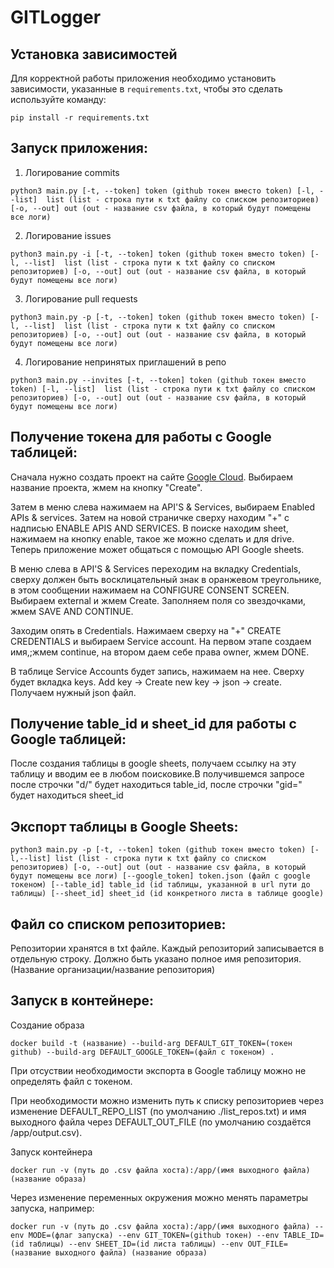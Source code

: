   # GITLogger

## Установка зависимостей

Для корректной работы приложения необходимо установить зависимости, указанные в `requirements.txt`, чтобы это сделать 
используйте команду:

```commandline
pip install -r requirements.txt
```

## Запуск приложения:
1. Логирование commits
```commandline
python3 main.py [-t, --token] token (github токен вместо token) [-l, --list]  list (list - строка пути к txt файлу со списком репозиториев) [-o, --out] out (out - название csv файла, в который будут помещены все логи)
```
2. Логирование issues
```commandline
python3 main.py -i [-t, --token] token (github токен вместо token) [-l, --list]  list (list - строка пути к txt файлу со списком репозиториев) [-o, --out] out (out - название csv файла, в который будут помещены все логи)
```
3. Логирование pull requests
```commandline
python3 main.py -p [-t, --token] token (github токен вместо token) [-l, --list]  list (list - строка пути к txt файлу со списком репозиториев) [-o, --out] out (out - название csv файла, в который будут помещены все логи)
```
4. Логирование непринятых приглашений в репо
```commandline
python3 main.py --invites [-t, --token] token (github токен вместо token) [-l, --list]  list (list - строка пути к txt файлу со списком репозиториев) [-o, --out] out (out - название csv файла, в который будут помещены все логи)
```



##  Получение токена для работы с Google таблицей:
Сначала нужно создать проект на сайте  [Google Cloud](https://console.cloud.google.com/). Выбираем название проекта, жмем на кнопку "Create".

Затем в меню слева нажимаем на API'S & Services, выбираем Enabled APIs & services. Затем на новой страничке сверху находим "+" с надписью ENABLE APIS AND SERVICES. В поиске находим sheet, нажимаем на кнопку enable, такое же можно сделать и для drive. Теперь приложение может общаться с помощью API Google sheets.

В меню слева в API'S & Services переходим на вкладку Credentials, сверху должен быть восклицательный знак в оранжевом треугольнике, в этом сообщении нажимаем на CONFIGURE CONSENT SCREEN. Выбираем external и жмем Create. Заполняем поля со звездочками, жмем SAVE AND CONTINUE.

Заходим опять в Credentials. Нажимаем сверху на "+" CREATE CREDENTIALS и выбираем Service account. На первом этапе создаем имя,;жмем continue, на втором даем себе права owner, жмем DONE.

В таблице Service Accounts будет запись, нажимаем на нее. Сверху будет вкладка keys. Add key -> Create new key -> json -> create. Получаем нужный json файл.
##  Получение table_id и sheet_id для работы с Google таблицей:
После создания таблицы в google sheets, получаем ссылку на эту таблицу и вводим ее в любом поисковике.В получившемся запросе после строчки "d/" будет находиться table_id, после строчки "gid=" будет находиться sheet_id 
## Экспорт таблицы в Google Sheets:

``` commandline
python3 main.py -p [-t, --token] token (github токен вместо token) [-l,--list] list (list - строка пути к txt файлу со списком репозиториев) [-o, --out] out (out - название csv файла, в который будут помещены все логи) [--google_token] token.json (файл с google токеном) [--table_id] table_id (id таблицы, указанной в url пути до таблицы) [--sheet_id] sheet_id (id конкретного листа в таблице google)
```

## Файл со списком репозиториев:

Репозитории хранятся в txt файле. Каждый репозиторий записывается в отдельную строку.
Должно быть указано полное имя репозитория. (Название организации/название репозитория)

## Запуск в контейнере:

Создание образа

``` commandline
docker build -t (название) --build-arg DEFAULT_GIT_TOKEN=(токен github) --build-arg DEFAULT_GOOGLE_TOKEN=(файл с токеном) .

```

При отсуствии необходимости экспорта в Google таблицу можно не определять файл с токеном. 

При необходимости можно изменить путь к списку репозиториев через изменение DEFAULT_REPO_LIST (по умолчанию ./list_repos.txt) и имя выходного файла через DEFAULT_OUT_FILE (по умолчанию создаётся /app/output.csv).

Запуск контейнера

``` commandline
docker run -v (путь до .csv файла хоста):/app/(имя выходного файла) (название образа)

```

Через изменение переменных окружения можно менять параметры запуска, например:

``` commandline
docker run -v (путь до .csv файла хоста):/app/(имя выходного файла) --env MODE=(флаг запуска) --env GIT_TOKEN=(github токен) --env TABLE_ID=(id таблицы) --env SHEET_ID=(id листа таблицы) --env OUT_FILE=(название выходного файла) (название образа)

```